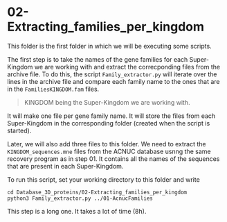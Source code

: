 # 02-Extracting_families_per_kingdom

This folder is the first folder in which we will be executing some scripts.

The first step is to take the names of the gene families for each Super-Kingdom we are working with and extract the correcponding files from the archive file.
To do this, the script `Family_extractor.py` will iterate over the lines in the archive file and compare each family name to the ones that are in the `FamiliesKINGDOM.fam` files.
> KINGDOM being the Super-Kingdom we are working with.

It will make one file per gene family name. It will store the files from each Super-Kingdom in the corresponding folder (created when the script is started).


Later, we will also add three files to this folder. We need to extract the `KINGDOM_sequences.mne` files from the ACNUC database usnng the same recovery program as in step 01. It contains all the names of the sequences that are present in each Super-Kingdom.

To run this script, set your working directory to this folder and write
```
cd Database_3D_proteins/02-Extracting_families_per_kingdom
python3 Family_extractor.py ../01-AcnucFamilies
``` 
This step is a long one. It takes a lot of time (8h).
